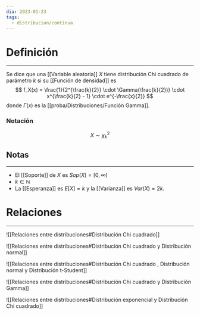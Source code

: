 ```yaml
---
dia: 2023-01-23
tags:
  - distribucion/continua
---
```

# Definición
---
Se dice que una [[Variable aleatoria]] $X$ tiene distribución Chi cuadrado de parámetro $k$ si su [[Función de densidad]] es $$ f_X(x) = \frac{1}{2^{\frac{k}{2}} \cdot \Gamma(\frac{k}{2})} \cdot x^{\frac{k}{2} - 1} \cdot e^{-\frac{x}{2}} $$ donde $\Gamma(x)$ es la [[proba/Distribuciones/Función Gamma]].

### Notación
$$ X \sim \chi_k^2 $$

## Notas
---
* El [[Soporte]] de $X$ es $Sop(X) = [0, \infty)$
* $k \in \mathbb{N}$
* La [[Esperanza]] es $E[X] = k$ y la [[Varianza]] es $Var(X) = 2k$.

# Relaciones
---
![[Relaciones entre distribuciones#Distribución Chi cuadrado]]

![[Relaciones entre distribuciones#Distribución Chi cuadrado y Distribución normal]]

![[Relaciones entre distribuciones#Distribución Chi cuadrado , Distribución normal y Distribución t-Student]]

![[Relaciones entre distribuciones#Distribución Chi cuadrado y Distribución Gamma]]

![[Relaciones entre distribuciones#Distribución exponencial y Distribución Chi cuadrado]]


